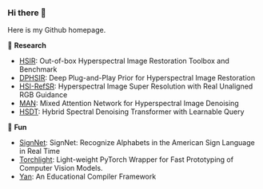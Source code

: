 ### Hi there 👋

Here is my Github homepage.


📝 **Research**
- [HSIR](https://github.com/bit-isp/HSIR): Out-of-box Hyperspectral Image Restoration Toolbox and Benchmark
- [DPHSIR](https://github.com/Zeqiang-Lai/DPHSIR): Deep Plug-and-Play Prior for Hyperspectral Image Restoration
- [HSI-RefSR](https://github.com/Zeqiang-Lai/HSI-RefSR): Hyperspectral Image Super Resolution with Real Unaligned RGB Guidance 
- [MAN](https://github.com/Zeqiang-Lai/MAN): Mixed Attention Network for Hyperspectral Image Denoising
- [HSDT](https://github.com/Zeqiang-Lai/HSDT): Hybrid Spectral Denoising Transformer with Learnable Query

🎲 **Fun**
- [SignNet](https://github.com/Zeqiang-Lai/SignNet): SignNet: Recognize Alphabets in the American Sign Language in Real Time
- [Torchlight](https://github.com/Zeqiang-Lai/torchlight): Light-weight PyTorch Wrapper for Fast Prototyping of Computer Vision Models.
- [Yan](https://github.com/yan-lang/yan): An Educational Compiler Framework

<!-- 
:dart: **Stat**

<p>
	<a href="#/"><img width="49%" src="https://github-readme-stats.vercel.app/api?username=Zeqiang-Lai&show_icons=true&hide_title=true&count_private=true" align="left"></a>
</p>
 -->
